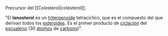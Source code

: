 Precursor del [[Colesterol|colesterol]]. 

"El **lanosterol** es un [triterpenoide](https://es.wikipedia.org/wiki/Triterpenoide "Triterpenoide") tetracíclico, que es el compuesto del que derivan todos los [esteroides](https://es.wikipedia.org/wiki/Esteroides "Esteroides"). Es el primer producto de [ciclación](https://es.wikipedia.org/wiki/Ciclaci%C3%B3n "Ciclación") del [escualeno](https://es.wikipedia.org/wiki/Escualeno "Escualeno") (30 [átomos](https://es.wikipedia.org/wiki/%C3%81tomo "Átomo") de [carbono](https://es.wikipedia.org/wiki/Carbono "Carbono"))".

